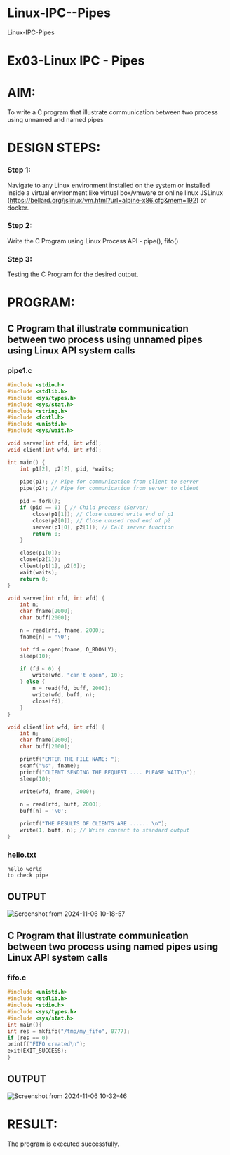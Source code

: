 # Linux-IPC--Pipes
Linux-IPC-Pipes


# Ex03-Linux IPC - Pipes

# AIM:
To write a C program that illustrate communication between two process using unnamed and named pipes

# DESIGN STEPS:

### Step 1:

Navigate to any Linux environment installed on the system or installed inside a virtual environment like virtual box/vmware or online linux JSLinux (https://bellard.org/jslinux/vm.html?url=alpine-x86.cfg&mem=192) or docker.

### Step 2:

Write the C Program using Linux Process API - pipe(), fifo()

### Step 3:

Testing the C Program for the desired output. 

# PROGRAM:

## C Program that illustrate communication between two process using unnamed pipes using Linux API system calls
### pipe1.c
```c
#include <stdio.h>
#include <stdlib.h>
#include <sys/types.h>
#include <sys/stat.h>
#include <string.h>
#include <fcntl.h>
#include <unistd.h>
#include <sys/wait.h>

void server(int rfd, int wfd);
void client(int wfd, int rfd);

int main() {
    int p1[2], p2[2], pid, *waits;
    
    pipe(p1); // Pipe for communication from client to server
    pipe(p2); // Pipe for communication from server to client

    pid = fork();
    if (pid == 0) { // Child process (Server)
        close(p1[1]); // Close unused write end of p1
        close(p2[0]); // Close unused read end of p2
        server(p1[0], p2[1]); // Call server function
        return 0;
    }

    close(p1[0]); 
    close(p2[1]); 
    client(p1[1], p2[0]); 
    wait(waits); 
    return 0;
}

void server(int rfd, int wfd) {
    int n;
    char fname[2000]; 
    char buff[2000];  

    n = read(rfd, fname, 2000);
    fname[n] = '\0'; 

    int fd = open(fname, O_RDONLY);
    sleep(10); 

    if (fd < 0) {
        write(wfd, "can't open", 10);
    } else {
        n = read(fd, buff, 2000);
        write(wfd, buff, n); 
        close(fd); 
    }
}

void client(int wfd, int rfd) {
    int n;
    char fname[2000]; 
    char buff[2000];  

    printf("ENTER THE FILE NAME: ");
    scanf("%s", fname); 
    printf("CLIENT SENDING THE REQUEST .... PLEASE WAIT\n");
    sleep(10); 

    write(wfd, fname, 2000);
    
    n = read(rfd, buff, 2000);
    buff[n] = '\0'; 

    printf("THE RESULTS OF CLIENTS ARE ...... \n");
    write(1, buff, n); // Write content to standard output
}
```
### hello.txt
```
hello world
to check pipe
```

## OUTPUT
![Screenshot from 2024-11-06 10-18-57](https://github.com/user-attachments/assets/79fbbbcc-b46d-479f-8cc2-02506db99bb5)


## C Program that illustrate communication between two process using named pipes using Linux API system calls
### fifo.c
```c
#include <unistd.h>
#include <stdlib.h>
#include <stdio.h>
#include <sys/types.h>
#include <sys/stat.h>
int main(){
int res = mkfifo("/tmp/my_fifo", 0777);
if (res == 0)
printf("FIFO created\n");
exit(EXIT_SUCCESS);
}
```
## OUTPUT
![Screenshot from 2024-11-06 10-32-46](https://github.com/user-attachments/assets/93318fe7-579d-4d0b-a926-b45af25f1823)

# RESULT:
The program is executed successfully.
